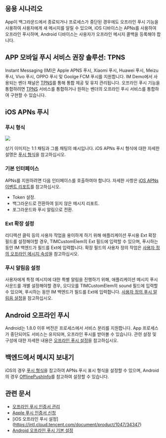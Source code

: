 ## 응용 시나리오
App이 백그라운드에서 종료되거나 프로세스가 중단된 경우에도 오프라인 푸시 기능을 사용하여 사용자에게 새 메시지를 알릴 수 있으며, iOS 디바이스는 APNs를 사용하여 오프라인 푸시하며, Android 디바이스는 사용자가 오프라인 메시지 콜백을 등록해야 합니다.
## APP 모바일 푸시 서비스 권장 솔루션: TPNS
Instant Messaging (IM)은 Apple APNS 푸시, Xiaomi 푸시, Huawei 푸시, Meizu 푸시, Vivo 푸시, OPPO 푸시 및 Goolge FCM 푸시를 지원합니다. IM Demo에서 사용되는 벤더 채널은 [TPNS](https://intl.cloud.tencent.com/product/tpns)를 통해 통합 제공 및 유지 관리됩니다. 오프라인 푸시 기능을 통합하려면 [TPNS](https://intl.cloud.tencent.com/product/tpns) 서비스를 통합하거나 원하는 벤더의 오프라인 푸시 서비스를 통합하여 구현할 수 있습니다.

## iOS APNs 푸시
### 푸시 형식

![](https://main.qcloudimg.com/raw/8bb11ef0a0ff210c1b0a1ab65da63c2f.png)


상기 이미지는 1:1 채팅과 그룹 채팅의 예시입니다.
iOS APNs 푸시 형식에 대한 자세한 설명은 [푸시 형식](https://intl.cloud.tencent.com/document/product/1047/34347)을 참고하십시오.

### 기본 인터페이스
APNs를 지원하려면 다음 인터페이스를 호출하여야 합니다. 자세한 사항은 [iOS APNs 이벤트 리포트](https://intl.cloud.tencent.com/document/product/1047/34347)를 참고하십시오.
- Token 설정.
- 백그라운드로 전환하여 읽지 않은 메시지 리포트.
- 포그라운드와 푸시 알림으로 전환.

### Ext 확장 설정
리디렉션 클릭 등의 사용자 작업을 용이하게 하기 위해 애플리케이션 푸시용 Ext 확장 필드를 설정해야할 경우, TIMCustomElem의 Ext 필드에 입력할 수 있으며, 푸시하는 동안 IM 백엔드가 필드를 Ext에 입력합니다. 확장 필드의 사용자 정의 작업은 [사용자 정의 오프라인 메시지 속성](https://intl.cloud.tencent.com/document/product/1047/34347)을 참고하십시오.

### 푸시 알림음 설정
사용자에게 특정 메시지에 대한 특별 알림을 진행하기 위해, 애플리케이션 메시지 푸시 사운드를 개별 설정해야할 경우, 오디오를 TIMCustomElem의 sound 필드에 입력할 수 있으며, 푸시하는 동안 IM 백엔드가 필드를 Ext에 입력합니다. [사용자 정의 푸시 알림음 설정](https://intl.cloud.tencent.com/document/product/1047/34347)을 참고하십시오.

## Android 오프라인 푸시
Android는 1.8.0 이후 버전은 프로세스에서 서비스 분리를 지원합니다. App 프로세스가 중단되어도 서비스는 유지되며, 오프라인 푸시를 받아볼 수 있습니다. 관련 설정 및 구성에 대한 자세한 내용은 [오프라인 푸시 설정](https://intl.cloud.tencent.com/document/product/1047/34336)을 참고하십시오.

## 백엔드에서 메시지 보내기
iOS의 경우 [푸시 형식](https://intl.cloud.tencent.com/document/product/1047/34347)을 참고하여 APNs 푸시 표시 형식을 설정할 수 있으며, Android의 경우 [OfflinePushInfo](https://intl.cloud.tencent.com/document/product/1047/33527)를 참고하여 설정할 수 있습니다.

## 관련 문서
- [오프라인 푸시 인증서 관리](https://intl.cloud.tencent.com/document/product/1047/34540)
- [Apple 푸시 인증서 신청](https://intl.cloud.tencent.com/document/product/1047/34346)
- [iOS 오프라인 푸시 설정] (https://intl.cloud.tencent.com/document/product/1047/34347)
- [Android 오프라인 푸시 기본 설정](https://intl.cloud.tencent.com/document/product/1047/34336)
